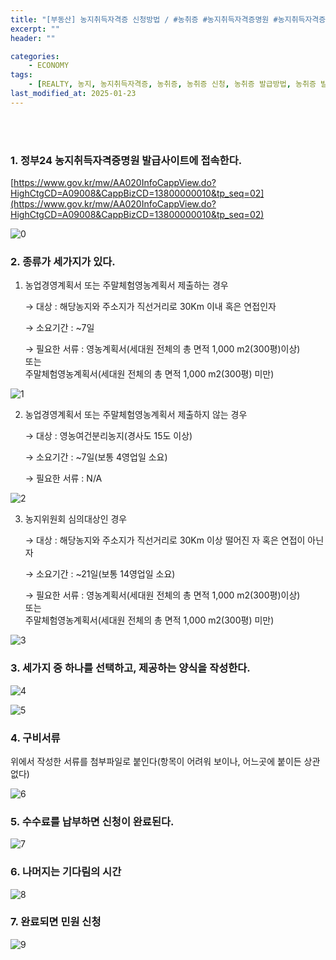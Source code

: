 ```yaml
---
title: "[부동산] 농지취득자격증 신청방법 / #농취증 #농지취득자격증명원 #농지취득자격증명신청"
excerpt: ""
header: ""

categories:
    - ECONOMY
tags:
    - [REALTY, 농지, 농지취득자격증, 농취증, 농취증 신청, 농취증 발급방법, 농취증 발급조건, 농지취득자격증명원, 농지취득자격증명원 발급방법, 농지취득자격증명 신청, 농지취득자격증명 신청서, 농지취득자격증명 조건, 농지취득자격증명 경매, 경매, 부동산]
last_modified_at: 2025-01-23
---
```

<br><br>


### 1. 정부24 농지취득자격증명원 발급사이트에 접속한다.


[https://www.gov.kr/mw/AA020InfoCappView.do?HighCtgCD=A09008&CappBizCD=13800000010&tp_seq=02](https://www.gov.kr/mw/AA020InfoCappView.do?HighCtgCD=A09008&CappBizCD=13800000010&tp_seq=02)


![0](/upload/2025-01-23-농지취득자격증_신청방법_농취증_농지취득자격증명원_농지취득자격증명신청.md/0.png)



### 2. 종류가 세가지가 있다.


1. 농업경영계획서 또는 주말체험영농계획서 제출하는 경우

     → 대상      : 해당농지와 주소지가 직선거리로 30Km 이내 혹은 연접인자
   
     → 소요기간   : ~7일
   
     → 필요한 서류 :  영농계획서(세대원 전체의 총 면적 1,000 m2(300평)이상) <br>
                   또는 <br>
                   주말체험영농계획서(세대원 전체의 총 면적 1,000 m2(300평) 미만)<br>


![1](/upload/2025-01-23-농지취득자격증_신청방법_농취증_농지취득자격증명원_농지취득자격증명신청.md/1.png)


2. 농업경영계획서 또는 주말체험영농계획서 제출하지 않는 경우

     → 대상      : 영농여건분리농지(경사도 15도 이상)
   
     → 소요기간   : ~7일(보통 4영업일 소요)
   
     → 필요한 서류 : N/A


![2](/upload/2025-01-23-농지취득자격증_신청방법_농취증_농지취득자격증명원_농지취득자격증명신청.md/2.png)


3. 농지위원회 심의대상인 경우

     → 대상      : 해당농지와 주소지가 직선거리로 30Km 이상 떨어진 자 혹은 연접이 아닌자
   
     → 소요기간   : ~21일(보통 14영업일 소요)
   
     → 필요한 서류 :  영농계획서(세대원 전체의 총 면적 1,000 m2(300평)이상)<br>
                   또는 <br>
                   주말체험영농계획서(세대원 전체의 총 면적 1,000 m2(300평) 미만) <br>


![3](/upload/2025-01-23-농지취득자격증_신청방법_농취증_농지취득자격증명원_농지취득자격증명신청.md/3.png)



### 3. 세가지 중 하나를 선택하고, 제공하는 양식을 작성한다.


![4](/upload/2025-01-23-농지취득자격증_신청방법_농취증_농지취득자격증명원_농지취득자격증명신청.md/4.png)


![5](/upload/2025-01-23-농지취득자격증_신청방법_농취증_농지취득자격증명원_농지취득자격증명신청.md/5.png)



### 4. 구비서류


위에서 작성한 서류를 첨부파일로 붙인다(항목이 어려워 보이나, 어느곳에 붙이든 상관없다)


![6](/upload/2025-01-23-농지취득자격증_신청방법_농취증_농지취득자격증명원_농지취득자격증명신청.md/6.png)



### 5. 수수료를 납부하면 신청이 완료된다.


![7](/upload/2025-01-23-농지취득자격증_신청방법_농취증_농지취득자격증명원_농지취득자격증명신청.md/7.png)



### 6. 나머지는 기다림의 시간 


![8](/upload/2025-01-23-농지취득자격증_신청방법_농취증_농지취득자격증명원_농지취득자격증명신청.md/8.png)



### 7. 완료되면 민원 신청


![9](/upload/2025-01-23-농지취득자격증_신청방법_농취증_농지취득자격증명원_농지취득자격증명신청.md/9.png)

